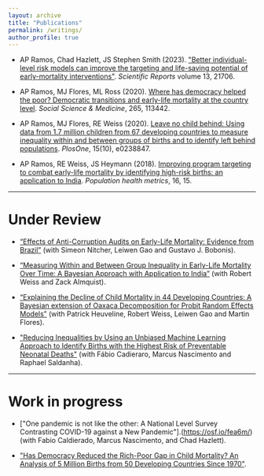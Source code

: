 ```yaml
---
layout: archive
title: "Publications"
permalink: /writings/
author_profile: true
---
```

- AP Ramos, Chad Hazlett, JS Stephen Smith (2023). ["Better individual-level risk models can improve the targeting and life-saving potential of early-mortality interventions"](https://rdcu.be/ds5GL). _Scientific Reports_ volume 13, 21706.

- AP Ramos, MJ Flores, ML Ross (2020). [Where has democracy helped the poor? Democratic transitions and early-life mortality at the country level](https://doi.org/10.1016/j.socscimed.2020.113442). _Social Science & Medicine_, 265, 113442.

- AP Ramos, MJ Flores, RE Weiss (2020). [Leave no child behind: Using data from 1.7 million children from 67 developing countries to measure inequality within and between groups of births and to identify left behind populations](https://doi.org/10.1371/journal.pone.0238847). _PlosOne_, 15(10), e0238847.

- AP Ramos, RE Weiss, JS Heymann (2018). [Improving program targeting to combat early-life mortality by identifying high-risk births: an application to India](https://doi.org/10.1186/s12963-018-0172-6). _Population health metrics_, 16, 15.

****
# Under Review
- [“Effects of Anti-Corruption Audits on Early-Life Mortality: Evidence from Brazil”](https://ideas.repec.org/p/tor/tecipa/tecipa-733.html) (with Simeon Nitcher, Leiwen Gao and Gustavo J. Bobonis).

- [“Measuring Within and Between Group Inequality in Early-Life Mortality Over Time: A Bayesian Approach with Application to India”](https://arxiv.org/abs/1804.08570) (with Robert Weiss and Zack Almquist).
  
- [“Explaining the Decline of Child Mortality in 44 Developing Countries: A Bayesian extension of Oaxaca Decomposition for Probit Random Effects Models”](https://arxiv.org/abs/2009.05417) (with Patrick Heuveline, Robert Weiss, Leiwen Gao and Martin Flores).

- ["Reducing Inequalities by Using an Unbiased Machine Learning Approach to Identify Births with the Highest Risk of Preventable Neonatal Deaths"](https://www.medrxiv.org/content/10.1101/2024.01.12.24301163v1) (with Fábio Cadieraro, Marcus Nascimento and Raphael Saldanha).


****
# Work in progress
- ["One pandemic is not like the other: A National Level Survey Contrasting COVID-19 against a New Pandemic"].(https://osf.io/fea6m/) (with Fabio Caldierado, Marcus Nascimento, and Chad Hazlett).

- ["Has Democracy Reduced the Rich-Poor Gap in Child Mortality? An Analysis of 5 Million Births from 50 Developing Countries Since 1970"](https://papers.ssrn.com/sol3/papers.cfm?abstract_id=2466131).









  
